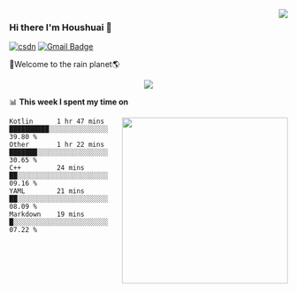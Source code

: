 <img align='right'  src="https://source.unsplash.com/random/500x130">


### Hi there I'm Houshuai :lemon:

[![csdn](https://img.shields.io/badge/-csdn-c14438?style=flat-square&logo=c&logoColor=white)](https://blog.csdn.net/qq_15807167)
[![Gmail Badge](https://img.shields.io/badge/-gmail-c14438?style=flat-square&logo=Gmail&logoColor=white&link=mailto:houshuai0816@gmail.com)](mailto:houshuai0816@gmail.com)

🚀Welcome to the rain planet🌎

<center>
<img align='center'  src="https://source.unsplash.com/random/1100x700">
</center>

📊 **This week I spent my time on**

<img align='right'   width="300" src="https://github-readme-stats.vercel.app/api?username=LikeRainDay&show_icons=true&title_color=fff&icon_color=79ff97&text_color=9f9f9f&bg_color=151515">

<!--START_SECTION:waka-->
```text
Kotlin      1 hr 47 mins        ██████████░░░░░░░░░░░░░░░   39.80 % 
Other       1 hr 22 mins        ███████░░░░░░░░░░░░░░░░░░   30.65 % 
C++         24 mins             ██░░░░░░░░░░░░░░░░░░░░░░░   09.16 % 
YAML        21 mins             ██░░░░░░░░░░░░░░░░░░░░░░░   08.09 % 
Markdown    19 mins             █░░░░░░░░░░░░░░░░░░░░░░░░   07.22 %
```
<!--END_SECTION:waka-->
